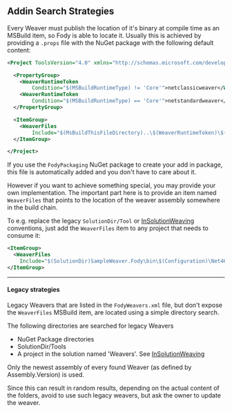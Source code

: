 ﻿## Addin Search Strategies ##

Every Weaver must publish the location of it's binary at compile time as an MSBuild item, so Fody is able to locate it.
Usually this is achieved by providing a `.props` file with the NuGet package with the following default content:

```xml
﻿<Project ToolsVersion="4.0" xmlns="http://schemas.microsoft.com/developer/msbuild/2003">

  <PropertyGroup>
    <WeaverRuntimeToken
        Condition="$(MSBuildRuntimeType) != 'Core'">netclassicweaver</WeaverRuntimeToken>
    <WeaverRuntimeToken
        Condition="$(MSBuildRuntimeType) == 'Core'">netstandardweaver</WeaverRuntimeToken>
  </PropertyGroup>

  <ItemGroup>
    <WeaverFiles
        Include="$(MsBuildThisFileDirectory)..\$(WeaverRuntimeToken)\$(MSBuildThisFileName).dll" />
  </ItemGroup>

</Project>
```

If you use the `FodyPackaging` NuGet package to create your add in package, this file is automatically added and you don't have to care about it.

However if you want to achieve something special, you may provide your own implementation. The important part here is to provide an item named `WeaverFiles` that points to the location of the weaver assembly somewhere in the build chain.

To e.g. replace the legacy `SolutionDir/Tool` or [InSolutionWeaving](InSolutionWeaving) conventions, just add the `WeaverFiles` item 
to any project that needs to consume it:

```xml
<ItemGroup>
  <WeaverFiles
    Include="$(SolutionDir)SampleWeaver.Fody\bin\$(Configuration)\Net46\SampleWeaver.Fody.dll" />
</ItemGroup>
```

---

#### Legacy strategies

Legacy Weavers that are listed in the `FodyWeavers.xml` file, but don't expose the `WeaverFiles` 
MSBuild item, are located using a simple directory search.

The following directories are searched for legacy Weavers

 * NuGet Package directories
 * SolutionDir/Tools
 * A project in the solution named 'Weavers'. See [InSolutionWeaving](InSolutionWeaving)

Only the newest assembly of every found Weaver (as defined by Assembly.Version) is used.

Since this can result in random results, depending on the actual content of the folders, avoid to use such legacy weavers, but ask the owner to update the weaver.